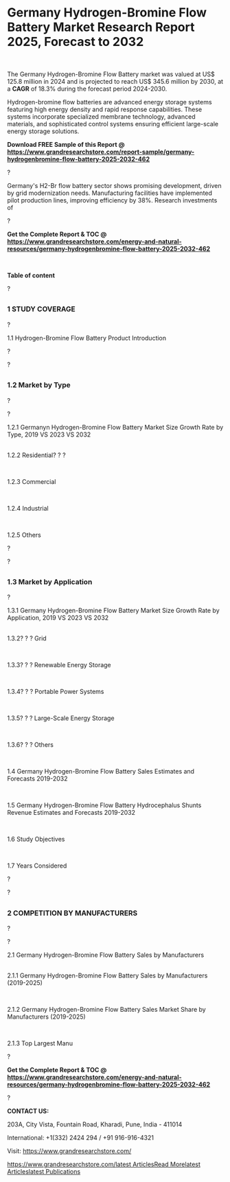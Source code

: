 <h1>Germany Hydrogen-Bromine Flow Battery Market Research Report 2025, Forecast to 2032</h1><br/><p>The Germany Hydrogen-Bromine Flow Battery market was valued at US$ 125.8 million in 2024 and is projected to reach US$ 345.6 million by 2030, at a <strong>CAGR</strong> of 18.3% during the forecast period 2024-2030.</p>
 
 
 
 <p>Hydrogen-bromine flow batteries are advanced energy storage systems featuring high energy density and rapid response capabilities. These systems incorporate specialized membrane technology, advanced materials, and sophisticated control systems ensuring efficient large-scale energy storage solutions.</p>
 
 
 
 <div><b>Download FREE Sample of this Report @ <a href="https://www.grandresearchstore.com/report-sample/germany-hydrogenbromine-flow-battery-2025-2032-462">https://www.grandresearchstore.com/report-sample/germany-hydrogenbromine-flow-battery-2025-2032-462</a></b></div>
 
 
 
 <p>? </p>
 
 
 
 <p>Germany&#39;s H2-Br flow battery sector shows promising development, driven by grid modernization needs. Manufacturing facilities have implemented pilot production lines, improving efficiency by 38%. Research investments of</p>
 
 
 
 <p>? </p>
 
 
 
 <div><b>Get the Complete Report & TOC @ <a href="https://www.grandresearchstore.com/energy-and-natural-resources/germany-hydrogenbromine-flow-battery-2025-2032-462">https://www.grandresearchstore.com/energy-and-natural-resources/germany-hydrogenbromine-flow-battery-2025-2032-462</a></b></div>
 
 
 
 <p><br />
 
 <b>Table of content</b></p>
 
 
 
 <p>? </p>
 
 
 
 <h2><span style="font-size:16px"><strong>1 STUDY COVERAGE</strong></span></h2>
 
 
 
 <p>? </p>
 
 
 
 <p>1.1 Hydrogen-Bromine Flow Battery Product Introduction</p>
 
 
 
 <p>? </p>
 
 
 
 <p>? </p>
 
 
 
 <h2><span style="font-size:16px"><strong>1.2 Market by Type</strong></span></h2>
 
 
 
 <p>? </p>
 
 
 
 <p>? </p>
 
 
 
 <p>1.2.1 Germanyn Hydrogen-Bromine Flow Battery Market Size Growth Rate by Type, 2019 VS 2023 VS 2032<br />
 
 <br />
 
 1.2.2 Residential? ? ? <br />
 
 <br />
 
 1.2.3 Commercial<br />
 
 <br />
 
 1.2.4 Industrial<br />
 
 <br />
 
 1.2.5 Others<br />
 
 ? </p>
 
 
 
 <p>? </p>
 
 
 
 <h2><span style="font-size:16px"><strong>1.3 Market by Application</strong></span></h2>
 
 
 
 <p>? </p>
 
 
 
 <p>1.3.1 Germany Hydrogen-Bromine Flow Battery Market Size Growth Rate by Application, 2019 VS 2023 VS 2032<br />
 
 <br />
 
 1.3.2? ? ? Grid<br />
 
 <br />
 
 1.3.3? ? ? Renewable Energy Storage<br />
 
 <br />
 
 1.3.4? ? ? Portable Power Systems<br />
 
 <br />
 
 1.3.5? ? ? Large-Scale Energy Storage<br />
 
 <br />
 
 1.3.6? ? ? Others<br />
 
 <br />
 
 1.4 Germany Hydrogen-Bromine Flow Battery Sales Estimates and Forecasts 2019-2032<br />
 
 <br />
 
 1.5 Germany Hydrogen-Bromine Flow Battery Hydrocephalus Shunts Revenue Estimates and Forecasts 2019-2032<br />
 
 <br />
 
 1.6 Study Objectives<br />
 
 <br />
 
 1.7 Years Considered</p>
 
 
 
 <p>? </p>
 
 
 
 <p>? </p>
 
 
 
 <h2><span style="font-size:16px"><strong>2 COMPETITION BY MANUFACTURERS</strong></span></h2>
 
 
 
 <p>? </p>
 
 
 
 <p>? </p>
 
 
 
 <p>2.1 Germany Hydrogen-Bromine Flow Battery Sales by Manufacturers<br />
 
 <br />
 
 2.1.1 Germany Hydrogen-Bromine Flow Battery Sales by Manufacturers (2019-2025)<br />
 
 <br />
 
 2.1.2 Germany Hydrogen-Bromine Flow Battery Sales Market Share by Manufacturers (2019-2025)<br />
 
 <br />
 
 2.1.3 Top Largest Manu</p>
 
 
 
 <p>? </p>
 
 
 
 <div><b>Get the Complete Report & TOC @ <a href="https://www.grandresearchstore.com/energy-and-natural-resources/germany-hydrogenbromine-flow-battery-2025-2032-462">https://www.grandresearchstore.com/energy-and-natural-resources/germany-hydrogenbromine-flow-battery-2025-2032-462</a></b></div>
 
 
 
 <p>? </p>
 
 
 
 <p><b>CONTACT US:</b><br />
 
 203A, City Vista, Fountain Road, Kharadi, Pune, India - 411014<br />
 
 International: +1(332) 2424 294 / +91 916-916-4321<br />
 
 Visit: <a href="https://www.grandresearchstore.com/">https://www.grandresearchstore.com/</a><br />
 
 <a href="https://gyeongbokgung.com">https://www.grandresearchstore.com/</a><a href="https://hallyeomaritime.com">latest Articles</a><a href="https://jingwansa.com">Read More</a><a href="https://nguoiviet.jp/">latest Articles</a><a href="https://www.intelmarketresearch.com/">latest Publications</a></p>